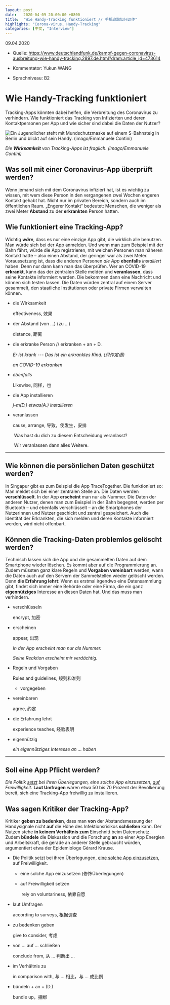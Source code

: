 ```yaml
---
layout: post
date:   2020-04-09 20:00:00 +0800
title:  "Wie Handy-Tracking funktioniert // 手机追踪如何运作"
highlights: "Corona-virus, Handy-Tracking"
categories: [中文, "Interview"]
---
```

09.04.2020

- Quelle: 
https://www.deutschlandfunk.de/kampf-gegen-coronavirus-ausbreitung-wie-handy-tracking.2897.de.html?dram:article_id=473614

- Kommentator: Yukun WANG

- Sprachniveau: B2

  

# Wie Handy-Tracking funktioniert

Tracking-Apps könnten dabei helfen, die Verbreitung des Coronavirus zu verhindern. Wie funktioniert das Tracking von Infizierten und deren Kontaktpersonen per App und wie sicher sind dabei die Daten der Nutzer?

![Ein Jugendlicher steht mit Mundschutzmaske auf einem S-Bahnsteig in Berlin und blickt auf sein Handy. (imago/Emmanuele Contini)](https://www.deutschlandfunk.de/media/thumbs/a/a6b6812da622c532294d3271b31ad907v1_max_755x425_b3535db83dc50e27c1bb1392364c95a2.jpg?key=ec7281)

*Die **Wirksamkeit** von Tracking-Apps ist fraglich. (imago/Emmanuele Contini)*

## Was soll mit einer Coronavirus-App überprüft werden?

Wenn jemand sich mit dem Coronavirus infiziert hat, ist es wichtig zu wissen, mit wem diese Person in den vergangenen zwei Wochen engeren Kontakt gehabt hat. Nicht nur im privaten Bereich, sondern auch im öffentlichen Raum. „Engerer Kontakt“ bedeutet: Menschen, die weniger als zwei Meter **Abstand** zu der **erkrankten** Person hatten.

## Wie funktioniert eine Tracking-App?

Wichtig ***wäre***, dass es nur eine einzige App gibt, die wirklich alle benutzen. Man würde sich bei der App anmelden. Und wenn man zum Beispiel mit der Bahn fährt, würde die App registrieren, mit welchen Personen man näheren Kontakt hatte – also einen Abstand, der geringer war als zwei Meter. Voraussetzung ist, dass die anderen Personen *die App* **ebenfalls** *installiert* haben. Denn nur dann kann man das überprüfen. Wer an COVID-19 **erkrankt**, kann das der zentralen Stelle melden und **veranlassen**, dass seine Kontakte informiert werden. Die bekommen dann eine Nachricht und können sich testen lassen. Die Daten würden zentral auf einem Server gesammelt, den staatliche Institutionen oder private Firmen verwalten können.

* die Wirksamkeit

  effectiveness, 效果

* der Abstand (von ...) (zu ...)

  distance, 距离

* die erkranke Person // erkranken + an + D.

  *Er ist krank --- Das ist ein erkranktes Kind. (只作定语)*

  *an COVID-19 erkranken*

* *ebenfalls*

  Likewise, 同样，也

* die App installieren

   *j-m(D.) etwas(A.) installieren*

* veranlassen

  cause, arrange,  导致，使发生，安排

  ​	Was hast du dich zu diesem Entscheidung veranlasst?

  ​	Wir veranlassen dann alles Weitere.

---

## Wie können die persönlichen Daten geschützt werden?

In Singapur gibt es zum Beispiel die App TraceTogether. Die funktioniert so: Man meldet sich bei einer zentralen Stelle an. Die Daten werden **verschlüsselt**. In der App **erscheint** man nur als Nummer. Die Daten der anderen Nutzer, denen man zum Beispiel in der Bahn begegnet, werden per Bluetooth – und ebenfalls verschlüsselt – an die Smartphones der Nutzerinnen und Nutzer geschickt und zentral gespeichert. Auch die Identität der Erkrankten, die sich melden und deren Kontakte informiert werden, wird nicht offenbart.

## Können die Tracking-Daten problemlos gelöscht werden?

Technisch lassen sich die App und die gesammelten Daten auf dem Smartphone wieder löschen. Es kommt aber auf die Programmierung an. Zudem müssten ganz klare Regeln und **Vorgaben** **vereinbart** werden, wann die Daten auch auf den Servern der Sammelstellen wieder gelöscht werden. Denn **die Erfahrung lehrt**: Wenn es erstmal irgendwo eine Datensammlung gibt, findet sich immer eine Behörde oder eine Firma, die ein ganz **eigennütziges** Interesse an diesen Daten hat. Und das muss man verhindern.

- verschlüsseln

  encrypt, 加密

- erscheinen

  appear, 出现

  *In der App erscheint man nur als Nummer.*

  *Seine Reaktion erscheint mir verdächtig.*

- Regeln und Vorgaben

  Rules and guidelines,  规则和准则

  - vorgegeben

- vereinbaren

  agree, 约定

- die Erfahrung lehrt

  experience teaches, 经验表明

- eigennützig

  *ein eigennütziges Interesse an ... haben*

---

## Soll eine App Pflicht werden?

*Die Politik <u>setzt</u> bei ihren Überlegungen, eine solche App einzusetzen, <u>auf</u> Freiwilligkeit.* **Laut Umfragen** wären etwa 50 bis 70 Prozent der Bevölkerung bereit, sich eine Tracking-App freiwillig zu installieren.

## Was sagen Kritiker der Tracking-App?

Kritiker **geben zu bedenken**, dass man **von** der Abstandsmessung der Handysignale nicht **auf** die Höhe des Infektionsrisikos **schließen** kann. Der Nutzen stehe **in keinem Verhältnis zum** Einschnitt beim Datenschutz. Zudem **bündele** die Diskussion und die Forschung **an** so einer App Energien und Arbeitskraft, die gerade an anderer Stelle gebraucht würden, argumentiert etwa der Epidemiologe Gérard Krause.

* Die Politik setzt bei ihren Überlegungen, <u>eine solche App einzusetzen</u>, auf Freiwilligkeit.

  * eine solche App einzusetzen  (修饰Überlegungen)

  * auf Freiwilligkeit setzen

    ​    rely on voluntariness, 依靠自愿

* laut Umfragen

  according to surveys, 根据调查

* zu bedenken geben

  give to consider, 考虑

* von ... auf ... schließen

  conclude from, 从 ... 判断出 ...

* im Verhältnis zu

  in comparison with, 与 ... 相比，与 ... 成比例

* bündeln + an + (D.)

  bundle up，捆绑